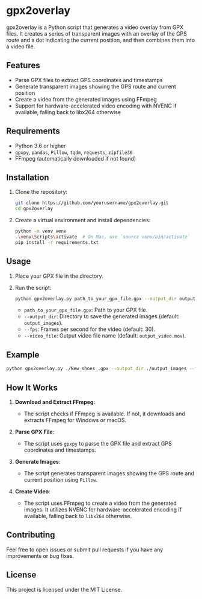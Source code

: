 
# gpx2overlay

gpx2overlay is a Python script that generates a video overlay from GPX files. It creates a series of transparent images with an overlay of the GPS route and a dot indicating the current position, and then combines them into a video file.

## Features

- Parse GPX files to extract GPS coordinates and timestamps
- Generate transparent images showing the GPS route and current position
- Create a video from the generated images using FFmpeg
- Support for hardware-accelerated video encoding with NVENC if available, falling back to libx264 otherwise

## Requirements

- Python 3.6 or higher
- `gpxpy`, `pandas`, `Pillow`, `tqdm`, `requests`, `zipfile36`
- FFmpeg (automatically downloaded if not found)

## Installation

1. Clone the repository:
   ```sh
   git clone https://github.com/yourusername/gpx2overlay.git
   cd gpx2overlay
   ```

2. Create a virtual environment and install dependencies:
   ```sh
   python -m venv venv
   .\venv\Scripts\activate  # On Mac, use `source venv/bin/activate`
   pip install -r requirements.txt
   ```

## Usage

1. Place your GPX file in the directory.

2. Run the script:
   ```sh
   python gpx2overlay.py path_to_your_gpx_file.gpx --output_dir output_images --fps 30 --video_file output_video.mov
   ```

   - `path_to_your_gpx_file.gpx`: Path to your GPX file.
   - `--output_dir`: Directory to save the generated images (default: `output_images`).
   - `--fps`: Frames per second for the video (default: 30).
   - `--video_file`: Output video file name (default: `output_video.mov`).

## Example

```sh
python gpx2overlay.py ./New_shoes_.gpx --output_dir ./output_images --fps 30 --video_file output_video.mov
```

## How It Works

1. **Download and Extract FFmpeg**:
   - The script checks if FFmpeg is available. If not, it downloads and extracts FFmpeg for Windows or macOS.
   
2. **Parse GPX File**:
   - The script uses `gpxpy` to parse the GPX file and extract GPS coordinates and timestamps.
   
3. **Generate Images**:
   - The script generates transparent images showing the GPS route and current position using `Pillow`.
   
4. **Create Video**:
   - The script uses FFmpeg to create a video from the generated images. It utilizes NVENC for hardware-accelerated encoding if available, falling back to `libx264` otherwise.

## Contributing

Feel free to open issues or submit pull requests if you have any improvements or bug fixes.

## License

This project is licensed under the MIT License.
